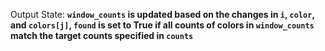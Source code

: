 Output State: **`window_counts` is updated based on the changes in `i`, `color`, and `colors[j]`, `found` is set to True if all counts of colors in `window_counts` match the target counts specified in `counts`**